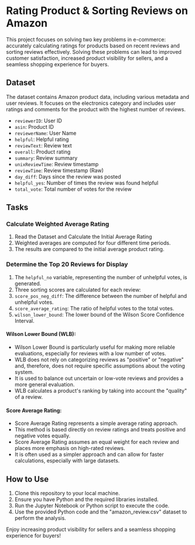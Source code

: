 # Rating Product & Sorting Reviews on Amazon

This project focuses on solving two key problems in e-commerce: accurately calculating ratings for products based on recent reviews and sorting reviews effectively. Solving these problems can lead to improved customer satisfaction, increased product visibility for sellers, and a seamless shopping experience for buyers.

## Dataset

The dataset contains Amazon product data, including various metadata and user reviews. It focuses on the electronics category and includes user ratings and comments for the product with the highest number of reviews.

- `reviewerID`: User ID
- `asin`: Product ID
- `reviewerName`: User Name
- `helpful`: Helpful rating
- `reviewText`: Review text
- `overall`: Product rating
- `summary`: Review summary
- `unixReviewTime`: Review timestamp
- `reviewTime`: Review timestamp (Raw)
- `day_diff`: Days since the review was posted
- `helpful_yes`: Number of times the review was found helpful
- `total_vote`: Total number of votes for the review

## Tasks

### Calculate Weighted Average Rating

1. Read the Dataset and Calculate the Initial Average Rating
2. Weighted averages are computed for four different time periods.
3. The results are compared to the initial average product rating.

### Determine the Top 20 Reviews for Display
1. The `helpful_no` variable, representing the number of unhelpful votes, is generated.
2. Three sorting scores are calculated for each review:
  1. `score_pos_neg_diff`: The difference between the number of helpful and unhelpful votes.
  2. `score_average_rating`: The ratio of helpful votes to the total votes.
  3. `wilson_lower_bound`: The lower bound of the Wilson Score Confidence Interval.

#### Wilson Lower Bound (WLB):
- Wilson Lower Bound is particularly useful for making more reliable evaluations, especially for reviews with a low number of votes.
- WLB does not rely on categorizing reviews as "positive" or "negative" and, therefore, does not require specific assumptions about the voting system.
- It is used to balance out uncertain or low-vote reviews and provides a more general evaluation.
- WLB calculates a product's ranking by taking into account the "quality" of a review.

#### Score Average Rating:
- Score Average Rating represents a simple average rating approach.
- This method is based directly on review ratings and treats positive and negative votes equally.
- Score Average Rating assumes an equal weight for each review and places more emphasis on high-rated reviews.
- It is often used as a simpler approach and can allow for faster calculations, especially with large datasets.

## How to Use

1. Clone this repository to your local machine.
2. Ensure you have Python and the required libraries installed.
3. Run the Jupyter Notebook or Python script to execute the code.
4. Use the provided Python code and the "amazon_review.csv" dataset to perform the analysis.


Enjoy increasing product visibility for sellers and a seamless shopping experience for buyers!

